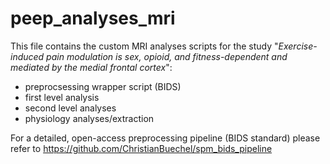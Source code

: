 # peep_analyses_mri

This file contains the custom MRI analyses scripts for the study "_Exercise-induced pain modulation is sex, opioid, and fitness-dependent and mediated by the medial frontal cortex_":

- preprocsessing wrapper script (BIDS)
- first level analysis
- second level analyses
- physiology analyses/extraction

For a detailed, open-access preprocessing pipeline (BIDS standard) please refer to https://github.com/ChristianBuechel/spm_bids_pipeline

